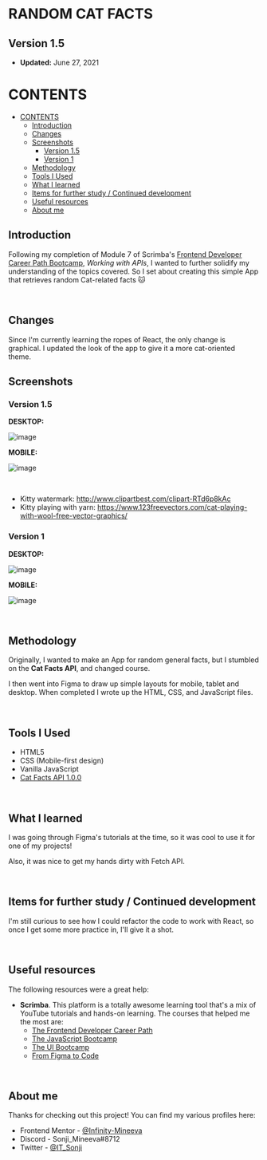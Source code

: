 # RANDOM CAT FACTS<!-- omit in toc -->

## Version 1.5<!-- omit in toc -->

- **Updated:** June 27, 2021

# CONTENTS
- [CONTENTS](#contents)
  - [Introduction](#introduction)
  - [Changes](#changes)
  - [Screenshots](#screenshots)
    - [Version 1.5](#version-15)
    - [Version 1](#version-1)
  - [Methodology](#methodology)
  - [Tools I Used](#tools-i-used)
  - [What I learned](#what-i-learned)
  - [Items for further study / Continued development](#items-for-further-study--continued-development)
  - [Useful resources](#useful-resources)
  - [About me](#about-me)
 

Introduction
---


Following my completion of Module 7 of Scrimba's [Frontend Developer Career Path Bootcamp](https://scrimba.com/learn/frontend), *Working with APIs*, I wanted to further solidify my understanding of the topics covered. So I set about creating this simple App that retrieves random Cat-related facts 🐱

<br>

Changes
---

Since I'm currently learning the ropes of React, the only change is graphical. I updated the look of the app to give it a more cat-oriented theme.


Screenshots
---

### Version 1.5


**DESKTOP:**

![image](images/screenshots/DESKTOP_V1_5_SS.png)
<br>

**MOBILE:**

![image](images/screenshots/MOBILE_V1_5_SS.png)

<br>

* Kitty watermark: http://www.clipartbest.com/clipart-RTd6p8kAc
* Kitty playing with yarn: https://www.123freevectors.com/cat-playing-with-wool-free-vector-graphics/





### Version 1


**DESKTOP:**

![image](images/screenshots/DESKTOP_V1_SS.png)
<br>

**MOBILE:**

![image](images/screenshots/MOBILE_V1_SS.png)

<br>

Methodology
---


Originally, I wanted to make an App for random general facts, but I stumbled on the **Cat Facts API**, and changed course.

I then went into Figma to draw up simple layouts for mobile, tablet and desktop. When completed I wrote up the HTML, CSS, and JavaScript files.

<br>

Tools I Used
---


- HTML5
- CSS (Mobile-first design)
- Vanilla JavaScript
- [Cat Facts API 1.0.0 ](https://catfact.ninja/)

<br>

What I learned
---


I was going through Figma's tutorials at the time, so it was cool to use it for one of my projects! 

Also, it was nice to get my hands dirty with Fetch API.

<br>

Items for further study / Continued development
---

I'm still curious to see how I could refactor the code to work with React, so once I get some more practice in, I'll give it a shot.


<br>

Useful resources
---


The following resources were a great help:

- **Scrimba**. This platform is a totally awesome learning tool that's a mix of YouTube tutorials and hands-on learning. The courses that helped me the most are:
  - [The Frontend Developer Career Path](https://scrimba.com/learn/frontend)
  - [The JavaScript Bootcamp](https://scrimba.com/learn/javascript)
  - [The UI Bootcamp](https://scrimba.com/learn/designbootcamp)
  - [From Figma to Code](https://scrimba.com/learn/figmatocode)

<br>

About me
---


Thanks for checking out this project! You can find my various profiles here:

- Frontend Mentor - [@Infinity-Mineeva](https://www.frontendmentor.io/profile/Infinity-Mineeva)
- Discord - Sonji_Mineeva#8712
- Twitter - [@IT_Sonji](https://twitter.com/sonji_it)
